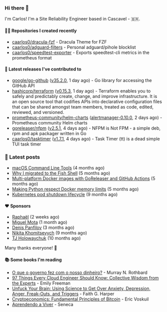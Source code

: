 ### Hi there 👋

I'm Carlos! I'm a Site Reliability Engineer based in Cascavel - 🇧🇷.

#### 👨‍💻 Repositories I created recently
- [caarlos0/dracula-fzf](https://github.com/caarlos0/dracula-fzf) - Dracula Theme for FZF
- [caarlos0/adguard-filters](https://github.com/caarlos0/adguard-filters) - Personal adguard/pihole blocklist
- [caarlos0/speedtest-exporter](https://github.com/caarlos0/speedtest-exporter) - Exports speedtest-cli metrics in the prometheus format

#### 🚀 Latest releases I've contributed to


- [google/go-github](https://github.com/google/go-github) ([v35.2.0](https://github.com/google/go-github/releases/tag/v35.2.0), 1 day ago) - Go library for accessing the GitHub API
- [hashicorp/terraform](https://github.com/hashicorp/terraform) ([v0.15.3](https://github.com/hashicorp/terraform/releases/tag/v0.15.3), 1 day ago) - Terraform enables you to safely and predictably create, change, and improve infrastructure. It is an open source tool that codifies APIs into declarative configuration files that can be shared amongst team members, treated as code, edited, reviewed, and versioned.
- [prometheus-community/helm-charts](https://github.com/prometheus-community/helm-charts) ([alertmanager-0.10.0](https://github.com/prometheus-community/helm-charts/releases/tag/alertmanager-0.10.0), 2 days ago) - Prometheus community Helm charts
- [goreleaser/nfpm](https://github.com/goreleaser/nfpm) ([v2.5.1](https://github.com/goreleaser/nfpm/releases/tag/v2.5.1), 4 days ago) - NFPM is Not FPM - a simple deb, rpm and apk packager written in Go
- [caarlos0/tasktimer](https://github.com/caarlos0/tasktimer) ([v1.7.1](https://github.com/caarlos0/tasktimer/releases/tag/v1.7.1), 4 days ago) - Task Timer (tt) is a dead simple TUI task timer

### 📄 Latest posts
- [macOS Command Line Tools](https://carlosbecker.com/posts/xcode-select/) (4 months ago)
- [Why I migrated to the Fish Shell](https://carlosbecker.com/posts/fish/) (5 months ago)
- [Multi-platform Docker images with GoReleaser and GitHub Actions](https://carlosbecker.com/posts/multi-platform-docker-images-goreleaser-gh-actions/) (5 months ago)
- [Making Python respect Docker memory limits](https://carlosbecker.com/posts/python-docker-limits/) (5 months ago)
- [Kubernetes pod shutdown lifecycle](https://carlosbecker.com/posts/k8s-pod-shutdown-lifecycle/) (9 months ago)

#### ❤️ Sponsors
- [Raphaël](https://github.com/sundowndev) (2 weeks ago)
- [Miguel Mota](https://github.com/miguelmota) (1 month ago)
- [Denis Panfilov](https://github.com/flaticols) (3 months ago)
- [Nikita Khomitsevych](https://github.com/hamsternik) (9 months ago)
- [TJ Holowaychuk](https://github.com/tj) (10 months ago)

Many thanks everyone! 🙏

#### 📚 Some books I'm reading
- [O que o governo fez com o nosso dinheiro?](https://www.goodreads.com/book/show/25266290-o-que-o-governo-fez-com-o-nosso-dinheiro) - Murray N. Rothbard
- [97 Things Every Cloud Engineer Should Know: Collective Wisdom from the Experts](https://www.goodreads.com/book/show/53483754-97-things-every-cloud-engineer-should-know) - Emily Freeman
- [Unfuck Your Brain: Using Science to Get Over Anxiety, Depression, Anger, Freak-Outs, and Triggers](https://www.goodreads.com/book/show/34885438-unfuck-your-brain) - Faith G. Harper
- [Cryptoeconomics: Fundamental Principles of Bitcoin](https://www.goodreads.com/book/show/56919322-cryptoeconomics) - Eric Voskuil
- [Aprendendo a Viver](https://www.goodreads.com/book/show/28219486-aprendendo-a-viver) - Seneca

